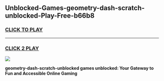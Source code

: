 
## Unblocked-Games-geometry-dash-scratch-unblocked-Play-Free-b66b8
<h3>
<a href="https://premium76.site?title=geometry-dash-scratch-unblocked&ref=23A">CLICK TO PLAY</a></h3>
<hr>

<h3>
<a href="https://premium76.site?title=geometry-dash-scratch-unblocked&ref=23A">CLICK 2 PLAY</a>
  
</h3>

<a href="https://premium76.site?title=geometry-dash-scratch-unblocked&ref=23A"><img src="https://clearcache.store/games.png"></a>


**geometry-dash-scratch-unblocked games unblocked: Your Gateway to Fun and Accessible Online Gaming**
